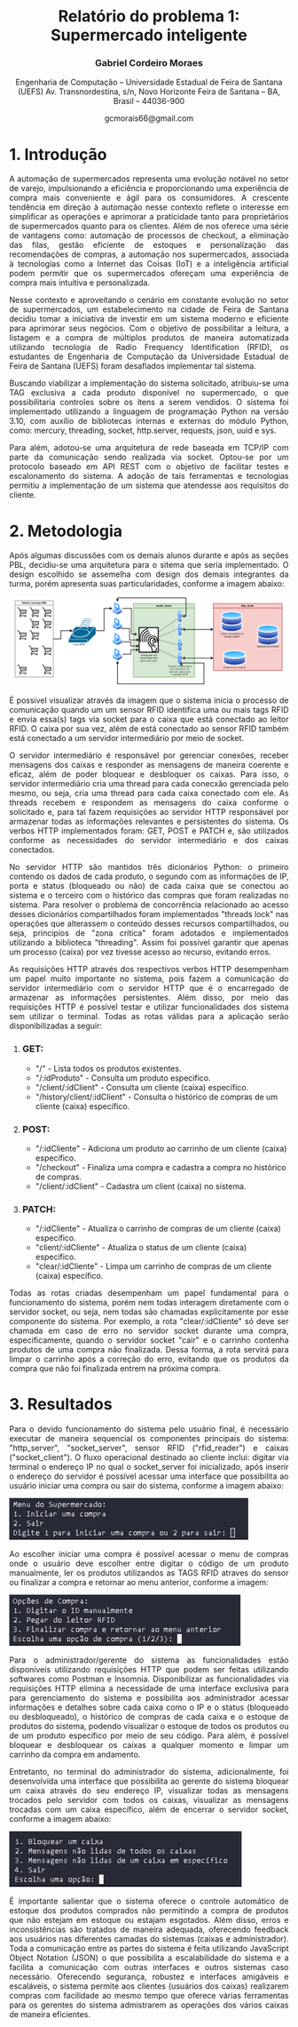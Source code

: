 <div align="center">
  <h1>
      Relatório do problema 1: Supermercado inteligente
  </h1>

  <h3>
    Gabriel Cordeiro Moraes
  </h3>

  <p>
    Engenharia de Computação – Universidade Estadual de Feira de Santana (UEFS)
    Av. Transnordestina, s/n, Novo Horizonte
    Feira de Santana – BA, Brasil – 44036-900
  </p>

  <center>gcmorais66@gmail.com</center>

</div>

# 1. Introdução

<p style="text-align: justify;">
  A automação de supermercados representa uma evolução notável no setor de varejo, impulsionando a eficiência e proporcionando uma experiência de compra mais conveniente e ágil para os consumidores.
  A crescente tendência em direção à automação nesse contexto reflete o interesse em simplificar as operações e aprimorar a praticidade tanto para proprietários de supermercados quanto para os clientes.
  Além de nos oferece uma série de vantagens como: automação de processos de checkout, a eliminação das filas, gestão eficiente de estoques e personalização das recomendações de compras, a automação nos
  supermercados, associada à tecnologias como a Internet das Coisas (IoT) e a inteligência artificial podem permitir que os supermercados ofereçam uma experiência de compra mais intuitiva e personalizada.
</p>

<p style="text-align: justify;">
  Nesse contexto e aproveitando o cenário em constante evolução no setor de supermercados, um estabelecimento na cidade de Feira de Santana decidiu tomar a iniciativa de investir em um sistema moderno e eficiente para aprimorar seus negócios.
  Com o objetivo de possibilitar a leitura, a listagem e a compra de múltiplos produtos de maneira automatizada utilizando tecnologia de Radio Frequency Identification (RFID), os estudantes de Engenharia de Computação da Universidade Estadual
  de Feira de Santana (UEFS) foram desafiados implementar tal sistema.
</p>

<p style="text-align: justify;">
  Buscando viabilizar a implementação do sistema solicitado, atribuiu-se uma TAG exclusiva a cada produto disponível no supermercado, o que possibilitaria controles sobre os itens a serem vendidos.
  O sistema foi implementado utilizando a linguagem de programação Python na versão 3.10, com auxílio de bibliotecas internas e externas do módulo Python, como: mercury, threading, socket, http.server, requests, json, uuid e sys.
</p>

<p style="text-align: justify;">
  Para além, adotou-se uma arquitetura de rede baseada em TCP/IP com parte da comunicação sendo realizada via socket.
  Optou-se por um protocolo baseado em API REST com o objetivo de facilitar testes e escalonamento do sistema.
  A adoção de tais ferramentas e tecnologias permitiu a implementação de um sistema que atendesse aos requisitos do cliente.
</p>


# 2. Metodologia

<p style="text-align: justify;">
  Após algumas discussões com os demais alunos durante e após as seções PBL, decidiu-se uma arquitetura para o sitema que seria implementado. O design escolhido se assemelha com design dos demais integrantes da turma, porém apresenta suas particularidades, conforme a imagem abaixo:
</p>

![Arquitetura do sistema.](https://github.com/bielcmoraes/Concorrencia-e-Conectividade/blob/main/images_README/arquitetura_do_sistema.png)

<p style="text-align: justify;">
  É possivel visualizar através da imagem que o sistema inicia o processo de comunicação quando um um sensor RFID identifica uma ou mais tags RFID e envia essa(s) tags via socket para o caixa que está conectado ao leitor RFID. O caixa por sua vez, além de está conectado ao sensor RFID também está conectado a um servidor intermediário por meio de socket.
</p>

<p style="text-align: justify;">
  O servidor intermediário é responsável por gerenciar conexões, receber mensagens dos caixas e responder as mensagens de maneira coerente e eficaz, além de poder bloquear e desbloquer os caixas. Para isso, o servidor intermediário cria uma thread para cada conecxão gerenciada pelo mesmo, ou seja, cria uma thread para cada caixa conectado com ele. As threads recebem e respondem as mensagens do caixa conforme o solicitado e, para tal fazem requisições ao servidor HTTP responsável por armazenar todas as informações relevantes e persistentes do sistema. Os verbos HTTP implementados foram: GET, POST e PATCH e, são utilizados conforme as necessidades do servidor intermediário e dos caixas conectados.
</p>

<p style="text-align: justify;">
  No servidor HTTP são mantidos três dicionários Python: o primeiro contendo os dados de cada produto, o segundo com as informações de IP, porta e status (bloqueado ou não) de cada caixa que se conectou ao sistema e o terceiro com o histórico das compras que foram realizadas no sistema. Para resolver o problema de concorrência relacionado ao acesso desses dicionários compartilhados foram implementados "threads lock" nas operações que alterassem o conteúdo desses recursos compartilhados, ou seja, principíos de "zona crítica" foram adotados e implementados utilizando a biblioteca "threading". Assim foi possível garantir que apenas um processo (caixa) por vez tivesse acesso ao recurso, evitando erros.
</p>

<p style="text-align: justify;">
  As requisições HTTP através dos respectivos verbos HTTP desempenham um papel muito importante no sistema, pois fazem a comunicação do servidor intermediário com o servidor HTTP que é o encarregado de armazenar as informações persistentes. Além disso, por meio das requisições HTTP é possível testar e utilizar funcionalidades dos sistema sem utilizar o terminal. Todas as rotas válidas para a aplicação serão disponibilizadas a seguir:
</p>

<p style="text-align: justify;">
  <ol>
    <li>
      <h3>GET:</h3>
      <ul>
        <li> "/" - Lista todos os produtos existentes.</li>
        <li> "/:idProduto" - Consulta um produto específico.</li>
        <li> "/client/:idClient" - Consulta um cliente (caixa) específico.</li>
        <li> "/history/client/:idClient" - Consulta o histórico de compras de um cliente (caixa) específico.</li>
      </ul>
    </li>
    <li>
      <h3>POST:</h3>
      <ul>
        <li> "/:idCliente" - Adiciona um produto ao carrinho de um cliente (caixa) específico.</li>
        <li> "/checkout" - Finaliza uma compra e cadastra a compra no histórico de compras.</li>
        <li> "/client/:idClient" - Cadastra um client (caixa) no sistema.</li>
      </ul>
    </li>
    <li>
      <h3>PATCH:</h3>
      <ul>
        <li> "/:idCliente" - Atualiza o carrinho de compras de um cliente (caixa) específico.</li>
        <li> "client/:idCliente" - Atualiza o status de um cliente (caixa) específico.</li>
        <li> "clear/:idCliente" - Limpa um carrinho de compras de um cliente (caixa) específico.</li>
      </ul>
    </li>
  </ol>
</p>

<p style="text-align: justify;">
  Todas as rotas criadas desempenham um papel fundamental para o funcionamento do sistema, porém nem todas interagem diretamente com o servidor socket, ou seja, nem todas são chamadas explicitamente por esse componente do sistema.
  Por exemplo, a rota "clear/:idCliente" só deve ser chamada em caso de erro no servidor socket durante uma compra, especificamente, quando o servidor socket "cair" e o carrinho contenha produtos de uma compra não finalizada.
  Dessa forma, a rota servirá para limpar o carrinho após a correção do erro, evitando que os produtos da compra que não foi finalizada entrem na próxima compra.
</p>

# 3. Resultados

<p style="text-align: justify;">
  Para o devido funcionamento do sistema pelo usuário final, é necessário executar de maneira sequencial os componentes principais do sistema: "http_server", "socket_server", sensor RFID ("rfid_reader") e caixas ("socket_client").
  O fluxo operacional destinado ao cliente inclui: digitar via terminal o endereço IP no qual o socket_server foi inicializado, após inserir o endereço do servidor é possível acessar uma interface que possibilita ao usuário iniciar uma compra ou sair do sistema, conforme a imagem abaixo:
</p>

![Menu inicial do caixa.](https://github.com/bielcmoraes/Concorrencia-e-Conectividade/blob/main/images_README/menu_inical_client.png)

<p style="text-align: justify;">
  Ao escolher iniciar uma compra é possível acessar o menu de compras onde o usuário deve escolher entre digitar o código de um produto manualmente, ler os produtos utilizandos as TAGS RFID atraves do sensor ou finalizar a compra e retornar ao menu anterior, conforme a imagem:
</p>

![Menu de compra do caixa.](https://github.com/bielcmoraes/Concorrencia-e-Conectividade/blob/main/images_README/menu_compra_client.png)

<p style="text-align: justify;">
  Para o administrador/gerente do sistema as funcionalidades estão disponíveis utilizando requisições HTTP que podem ser feitas utilizando softwares como Postman e Insomnia.
  Disponibilizar as funcionalidades via requisições HTTP elimina a necessidade de uma interface exclusiva para para gerenciamento do sistema e possibilita aos administrador acessar informações e detalhes sobre cada caixa como o IP e o status (bloqueado ou desbloqueado), o histórico de compras de cada caixa e o estoque de produtos do sistema, podendo visualizar o estoque de todos os produtos ou de um produto específico por meio de seu código.
  Para além, é possível bloquear e desbloquear os caixas a qualquer momento e limpar um carrinho da compra em andamento.
</p>

<p style="text-align: justify;">
  Entretanto, no terminal do administrador do sistema, adicionalmente, foi desenvolvida uma interface que possibilita ao gerente do sistema bloquear um caixa através do seu endereço IP, visualizar todas as mensagens trocados pelo servidor com todos os caixas, visualizar as mensagens trocadas com um caixa específico, além de encerrar o servidor socket, conforme a imagem abaixo: 
</p>

![Menu de compra do caixa.](https://github.com/bielcmoraes/Concorrencia-e-Conectividade/blob/main/images_README/menu_server_socket.png)

<p style="text-align: justify;">
  É importante salientar que o sistema oferece o controle automático de estoque dos produtos comprados não permitindo a compra de produtos que não estejam em estoque ou estajam esgotados.
  Além disso, erros e inconsistências são tratados de maneira adequada, oferecendo feedback aos usuários nas diferentes camadas do sistemas (caixas e administrador).
  Toda a comunicação entre as partes do sistema é feita utilizando JavaScript Object Notation (JSON) o que possibilita a escalabilidade do sistema e a facilita a comunicação com outras interfaces e outros sistemas caso necessário.
  Oferecendo segurança, robustez e interfaces amigáveis e escaláveis, o sistema permite aos clientes (usuários dos caixas) realizarem compras com facilidade ao mesmo tempo que oferece várias ferramentas para os gerentes do sistema admistrarem as operações dos vários caixas de maneira eficientes. 
</p>
